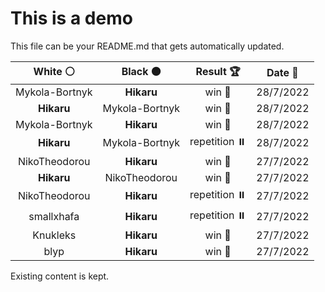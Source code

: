 # This is a demo

This file can be your README.md that gets automatically updated.

<!--START_SECTION:chessStats-->
<!-- Automatically generated with https://github.com/Balastrong/chess-stats-action -->

| White ⚪ | Black ⚫ | Result 🏆  | Date 📅  |
|:---:|:---:|:---:|:---:|
| Mykola-Bortnyk | **Hikaru** | win 🥇 | 28/7/2022 |
| **Hikaru** | Mykola-Bortnyk | win 🥇 | 28/7/2022 |
| Mykola-Bortnyk | **Hikaru** | win 🥇 | 28/7/2022 |
| **Hikaru** | Mykola-Bortnyk | repetition ⏸️ | 28/7/2022 |
| NikoTheodorou | **Hikaru** | win 🥇 | 27/7/2022 |
| **Hikaru** | NikoTheodorou | win 🥇 | 27/7/2022 |
| NikoTheodorou | **Hikaru** | repetition ⏸️ | 27/7/2022 |
| smallxhafa | **Hikaru** | repetition ⏸️ | 27/7/2022 |
| Knukleks | **Hikaru** | win 🥇 | 27/7/2022 |
| blyp | **Hikaru** | win 🥇 | 27/7/2022 |

<!--END_SECTION:chessStats-->

Existing content is kept.
